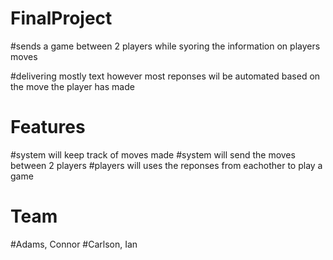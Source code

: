 # FinalProject

#sends a game between 2 players while syoring the information on players moves

#delivering mostly text however most reponses wil be automated based on the move the player has made

# Features
#system will keep track of moves made
#system will send the moves between 2 players
#players will uses the reponses from eachother to play a game

#  Team
#Adams, Connor
#Carlson, Ian
